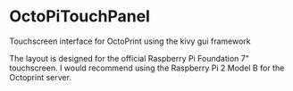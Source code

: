 # OctoPiTouchPanel
Touchscreen interface for OctoPrint using the kivy gui framework

The layout is designed for the official Raspberry Pi Foundation 7" touchscreen. I would recommend using the Raspberry Pi 2 Model B for the Octoprint server. 
